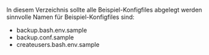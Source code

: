 In diesem Verzeichnis sollte alle Beispiel-Konfigfiles abgelegt werden
sinnvolle Namen für Beispiel-Konfigfiles sind:

* backup.bash.env.sample
* backup.conf.sample
* createusers.bash.env.sample